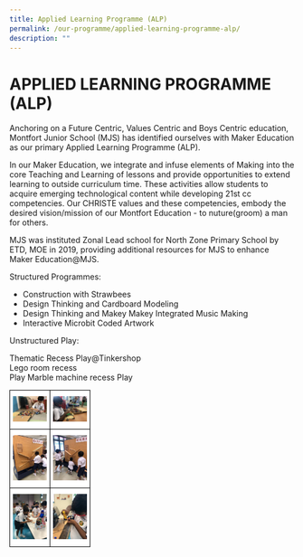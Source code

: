 ```yaml
---
title: Applied Learning Programme (ALP)
permalink: /our-programme/applied-learning-programme-alp/
description: ""
---
```

# **APPLIED LEARNING PROGRAMME (ALP)**

Anchoring on a Future Centric, Values Centric and Boys Centric education, Montfort Junior School (MJS) has identified ourselves with Maker Education as our primary Applied Learning Programme (ALP).   

In our Maker Education, we integrate and infuse elements of Making into the core Teaching and Learning of lessons and provide opportunities to extend learning to outside curriculum time. These activities allow students to acquire emerging technological content while developing 21st cc competencies. Our CHRISTE values and these competencies, embody the desired vision/mission of our Montfort Education - to nuture(groom) a man for others.   

MJS was instituted Zonal Lead school for North Zone Primary School by ETD, MOE in 2019, providing additional resources for MJS to enhance Maker Education@MJS.   

Structured Programmes: 

* Construction with Strawbees 
* Design Thinking and Cardboard Modeling 
* Design Thinking and Makey Makey Integrated Music Making 
* Interactive Microbit Coded Artwork   

  

Unstructured Play: 

Thematic Recess Play@Tinkershop     
Lego room recess      
Play Marble machine recess Play

<table style="border-collapse:collapse;border-spacing:0" class="tg"><thead><tr><th style="background-color:#FFF;border-color:black;border-style:solid;border-width:1px;color:#444;font-family:Arial, sans-serif;font-size:14px;font-weight:bold;overflow:hidden;padding:10px 5px;text-align:center;vertical-align:top;word-break:normal"><img src="/images/Lego%20room%20activity%201.jpg" alt="Lego room activity 1.JPG" width="60"></th><th style="background-color:#FFF;border-color:black;border-style:solid;border-width:1px;color:#444;font-family:Arial, sans-serif;font-size:14px;font-weight:bold;overflow:hidden;padding:10px 5px;text-align:center;vertical-align:top;word-break:normal"><img src="/images/Lego%20room%20activity%202.jpg" alt="Lego room activity 2.JPG" width="60"></th></tr></thead><tbody><tr><td style="background-color:#FFF;border-color:black;border-style:solid;border-width:1px;color:#444;font-family:Arial, sans-serif;font-size:14px;overflow:hidden;padding:10px 5px;text-align:center;vertical-align:top;word-break:normal"><img src="/images/Marble%20machine%201.jpg" alt="Marble machine 1.JPG" width="60"></td><td style="background-color:#FFF;border-color:black;border-style:solid;border-width:1px;color:#444;font-family:Arial, sans-serif;font-size:14px;overflow:hidden;padding:10px 5px;text-align:center;vertical-align:top;word-break:normal"><img src="/images/Marble%20machine%202.jpg" alt="Marble machine 2.JPG" width="60"></td></tr><tr><td style="background-color:#FFF;border-color:black;border-style:solid;border-width:1px;color:#444;font-family:Arial, sans-serif;font-size:14px;overflow:hidden;padding:10px 5px;text-align:center;vertical-align:middle;word-break:normal"> <img src="/images/tinkershop%20recess%20activity%202.jpg" alt="tinkershop recess activity 2.JPG" width="60"></td><td style="background-color:#FFF;border-color:black;border-style:solid;border-width:1px;color:#444;font-family:Arial, sans-serif;font-size:14px;overflow:hidden;padding:10px 5px;text-align:center;vertical-align:middle;word-break:normal"> <img src="/images/tinkershop%20recess%20activity1.jpg" alt="tinkershop recess activity1.JPG" width="60"></td></tr></tbody></table>